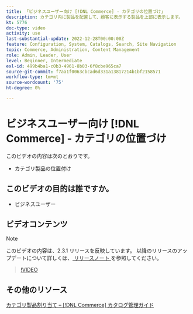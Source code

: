 ```yaml
---
title: 「ビジネスユーザー向け [!DNL Commerce] - カテゴリの位置づけ」
description: カテゴリ内に製品を配置して、顧客に表示する製品を上部に表示します。
kt: 5776
doc-type: video
activity: use
last-substantial-update: 2022-12-28T00:00:00Z
feature: Configuration, System, Catalogs, Search, Site Navigation
topic: Commerce, Administration, Content Management
role: Admin, Leader, User
level: Beginner, Intermediate
exl-id: 499b4ba1-c0b3-4961-8b03-6f8cbe965ca7
source-git-commit: f7aa1f0063cbcad6d331a13817214b1bf2158571
workflow-type: tm+mt
source-wordcount: '75'
ht-degree: 0%

---
```


# ビジネスユーザー向け [!DNL Commerce] - カテゴリの位置づけ

このビデオの内容は次のとおりです。

- カテゴリ製品の位置付け

## このビデオの目的は誰ですか。

- ビジネスユーザー

## ビデオコンテンツ

>[!NOTE]
>
>このビデオの内容は、2.3.1 リリースを反映しています。 以降のリリースのアップデートについて詳しくは、[ リリースノート ](https://experienceleague.adobe.com/docs/commerce-operations/release/notes/overview.html) を参照してください。

>[!VIDEO](https://video.tv.adobe.com/v/36187?quality=12&learn=on)

## その他のリソース

[ カテゴリ製品割り当て –  [!DNL Commerce]  カタログ管理ガイド ](https://experienceleague.adobe.com/docs/commerce-admin/catalog/categories/products-in-category/categories-product-assignments.html)
